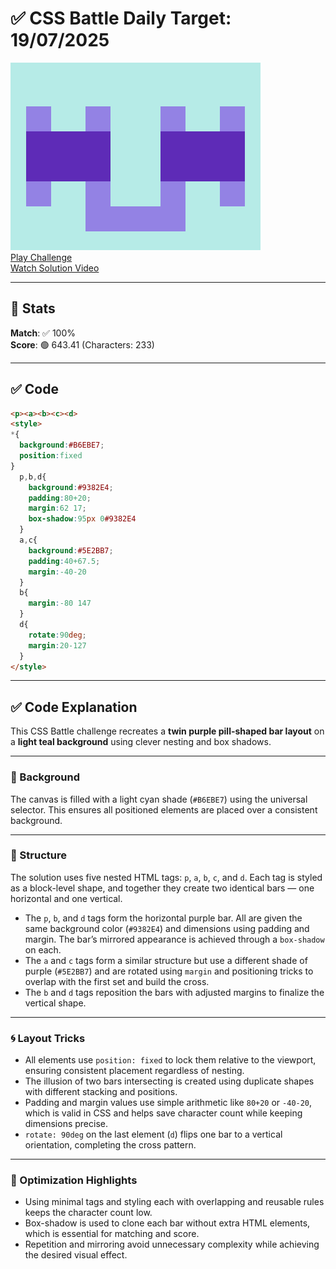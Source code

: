 # ✅ CSS Battle Daily Target: 19/07/2025

![Target](./images/19.png)  
[Play Challenge](https://cssbattle.dev/play/jMQhLYgZgAqjEBG95Ea0)  
[Watch Solution Video](https://youtube.com/shorts/P6yxAVWMeps)

---

## 🔢 Stats

**Match**: ✅ 100%  
**Score**: 🟢 643.41 (Characters: 233)

---

## ✅ Code

```html
<p><a><b><c><d>
<style>
*{
  background:#B6EBE7;
  position:fixed
}
  p,b,d{
    background:#9382E4;
    padding:80+20;
    margin:62 17;
    box-shadow:95px 0#9382E4
  }
  a,c{
    background:#5E2BB7;
    padding:40+67.5;
    margin:-40-20
  }
  b{
    margin:-80 147
  }
  d{
    rotate:90deg;
    margin:20-127
  }
</style>
```

---

## ✅ Code Explanation

This CSS Battle challenge recreates a **twin purple pill-shaped bar layout** on a **light teal background** using clever nesting and box shadows.

---

### 🎨 Background

The canvas is filled with a light cyan shade (`#B6EBE7`) using the universal selector. This ensures all positioned elements are placed over a consistent background.

---

### 🧱 Structure

The solution uses five nested HTML tags: `p`, `a`, `b`, `c`, and `d`. Each tag is styled as a block-level shape, and together they create two identical bars — one horizontal and one vertical.

* The `p`, `b`, and `d` tags form the horizontal purple bar. All are given the same background color (`#9382E4`) and dimensions using padding and margin. The bar’s mirrored appearance is achieved through a `box-shadow` on each.
* The `a` and `c` tags form a similar structure but use a different shade of purple (`#5E2BB7`) and are rotated using `margin` and positioning tricks to overlap with the first set and build the cross.
* The `b` and `d` tags reposition the bars with adjusted margins to finalize the vertical shape.

---

### 🌀 Layout Tricks

* All elements use `position: fixed` to lock them relative to the viewport, ensuring consistent placement regardless of nesting.
* The illusion of two bars intersecting is created using duplicate shapes with different stacking and positions.
* Padding and margin values use simple arithmetic like `80+20` or `-40-20`, which is valid in CSS and helps save character count while keeping dimensions precise.
* `rotate: 90deg` on the last element (`d`) flips one bar to a vertical orientation, completing the cross pattern.

---

### 🧠 Optimization Highlights

* Using minimal tags and styling each with overlapping and reusable rules keeps the character count low.
* Box-shadow is used to clone each bar without extra HTML elements, which is essential for matching and score.
* Repetition and mirroring avoid unnecessary complexity while achieving the desired visual effect.
